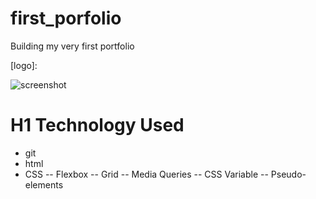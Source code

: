 # first_porfolio
Building my very first portfolio 




[logo]: 

![screenshot](./assets/screenshots/screenshot.png)

# H1 Technology Used
- git
- html
- CSS
-- Flexbox
-- Grid
-- Media Queries 
-- CSS Variable 
-- Pseudo-elements 
